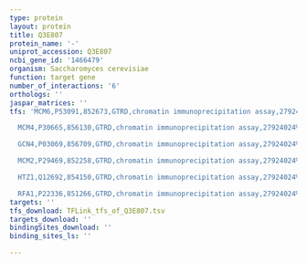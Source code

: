 ```yaml
---
type: protein
layout: protein
title: Q3E807
protein_name: '-'
uniprot_accession: Q3E807
ncbi_gene_id: '1466479'
organism: Saccharomyces cerevisiae
function: target gene
number_of_interactions: '6'
orthologs: ''
jaspar_matrices: ''
tfs: 'MCM6,P53091,852673,GTRD,chromatin immunoprecipitation assay,27924024%5Buid%5D,No

  MCM4,P30665,856130,GTRD,chromatin immunoprecipitation assay,27924024%5Buid%5D,No

  GCN4,P03069,856709,GTRD,chromatin immunoprecipitation assay,27924024%5Buid%5D,No

  MCM2,P29469,852258,GTRD,chromatin immunoprecipitation assay,27924024%5Buid%5D,No

  HTZ1,Q12692,854150,GTRD,chromatin immunoprecipitation assay,27924024%5Buid%5D,No

  RFA1,P22336,851266,GTRD,chromatin immunoprecipitation assay,27924024%5Buid%5D,No'
targets: ''
tfs_download: TFLink_tfs_of_Q3E807.tsv
targets_download: ''
bindingSites_download: ''
binding_sites_ls: ''

---
```

